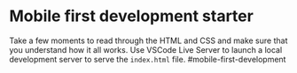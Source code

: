 # Mobile first development starter

Take a few moments to read through the HTML and CSS and make sure that you understand how it all works. Use VSCode Live Server to launch a local development server to serve the `index.html` file.
# m o b i l e - f i r s t - d e v e l o p m e n t  
 